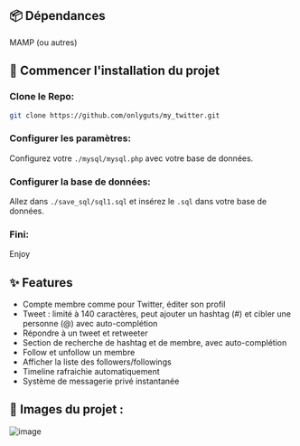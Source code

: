 ## 📦 Dépendances
MAMP (ou autres)

## 🚀 Commencer l'installation du projet
### Clone le Repo:
```bash
git clone https://github.com/onlyguts/my_twitter.git
```

### Configurer les paramètres:
Configurez votre `./mysql/mysql.php` avec votre base de données.

### Configurer la base de données:
Allez dans `./save_sql/sql1.sql` et insérez le `.sql` dans votre base de données.

### Fini:
Enjoy

## ✨ Features
- Compte membre comme pour Twitter, éditer son profil
- Tweet : limité à 140 caractères, peut ajouter un hashtag (#) et cibler une personne (@) avec auto-complétion
- Répondre à un tweet et retweeter
- Section de recherche de hashtag et de membre, avec auto-complétion
- Follow et unfollow un membre
- Afficher la liste des followers/followings
- Timeline rafraichie automatiquement
- Système de messagerie privé instantanée

## 📸 Images du projet :
![image](https://github.com/user-attachments/assets/d0d7ea85-b803-4fc5-8a2c-e9ebb9a8d57d)
